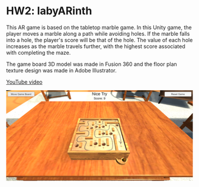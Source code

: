 # HW2: labyARinth

This AR game is based on the tabletop marble game. In this Unity game, the player moves a marble along a path while avoiding holes. If the marble falls into a hole, the player's score will be that of the hole. The value of each hole increases as the marble travels further, with the highest score associated with completing the maze.

The game board 3D model was made in Fusion 360 and the floor plan texture design was made in Adobe Illustrator.

[YouTube video](https://www.youtube.com/watch?v=z4ViqRukPFQ)

![labyrinth game in Unity](img/labyARinth.png)